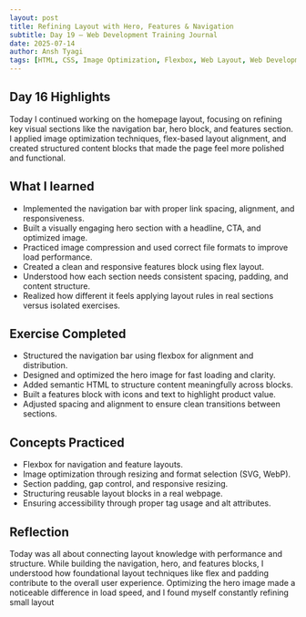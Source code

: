 ```yaml
---
layout: post
title: Refining Layout with Hero, Features & Navigation
subtitle: Day 19 – Web Development Training Journal
date: 2025-07-14
author: Ansh Tyagi
tags: [HTML, CSS, Image Optimization, Flexbox, Web Layout, Web Development]
---
```


## Day 16 Highlights

Today I continued working on the homepage layout, focusing on refining key visual sections like the navigation bar, hero block, and features section. I applied image optimization techniques, flex-based layout alignment, and created structured content blocks that made the page feel more polished and functional.

## What I learned

- Implemented the navigation bar with proper link spacing, alignment, and responsiveness.
- Built a visually engaging hero section with a headline, CTA, and optimized image.
- Practiced image compression and used correct file formats to improve load performance.
- Created a clean and responsive features block using flex layout.
- Understood how each section needs consistent spacing, padding, and content structure.
- Realized how different it feels applying layout rules in real sections versus isolated exercises.

## Exercise Completed

- Structured the navigation bar using flexbox for alignment and distribution.
- Designed and optimized the hero image for fast loading and clarity.
- Added semantic HTML to structure content meaningfully across blocks.
- Built a features block with icons and text to highlight product value.
- Adjusted spacing and alignment to ensure clean transitions between sections.

## Concepts Practiced

- Flexbox for navigation and feature layouts.
- Image optimization through resizing and format selection (SVG, WebP).
- Section padding, gap control, and responsive resizing.
- Structuring reusable layout blocks in a real webpage.
- Ensuring accessibility through proper tag usage and alt attributes.

## Reflection

Today was all about connecting layout knowledge with performance and structure. While building the navigation, hero, and features blocks, I understood how foundational layout techniques like flex and padding contribute to the overall user experience. Optimizing the hero image made a noticeable difference in load speed, and I found myself constantly refining small layout
